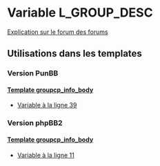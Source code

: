 # Variable L_GROUP_DESC
[Explication sur le forum des forums](http://forum.forumactif.com/t294113-listing-des-variables#L_GROUP_DESC)
## Utilisations dans les templates
### Version PunBB
#### [Template groupcp_info_body](punbb/groupcp_info_body.md)
* [Variable à la ligne 39](../punbb/groupcp_info_body.tpl#L39)
### Version phpBB2
#### [Template groupcp_info_body](subsilver/groupcp_info_body.md)
* [Variable à la ligne 11](../subsilver/groupcp_info_body.tpl#L11)